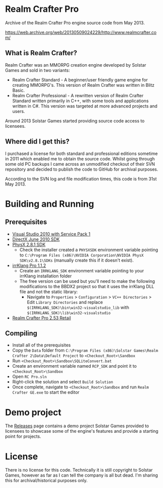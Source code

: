 # Realm Crafter Pro

Archive of the Realm Crafter Pro engine source code from May 2013.

https://web.archive.org/web/20130509024229/http://www.realmcrafter.com/

## What is Realm Crafter?

Realm Crafter was an MMORPG creation engine developed by Solstar Games and sold in two variants:

* Realm Crafter Standard - A beginner/user friendly game engine for creating MMORPG's. This version of Realm Crafter was written in Blitz Basic.
* Realm Crafter Professional - A rewritten version of Realm Crafter Standard written primarily in C++, with some tools and applications written in C#. This version was targeted at more advanced projects and users.

Around 2013 Solstar Games started providing source code access to licensees. 

## Where did I get this?

I purchased a license for both standard and professional editions sometime in 2011 which enabled me to obtain the source code. Whilst going through some old PC backups I came across an unmodified checkout of their SVN repository and decided to publish the code to GitHub for archival purposes.

According to the SVN log and file modification times, this code is from 31st May 2013.

# Building and Running

## Prerequisites

* [Visual Studio 2010 with Service Pack 1](https://archive.org/details/en_vs_2010_ult)
* [DirectX June 2010 SDK](https://www.microsoft.com/en-gb/download/details.aspx?id=6812)
* [PhysX 2.8.1 SDK](https://github.com/AshHipgrave/RealmCrafterPro/releases/download/svn-unmodified/PhysX_2.8.1_SDK_Core.msi)
	* Check the installer created a `PHYSXSDK` environment variable pointing to `C:\Program Files (x86)\NVIDIA Corporation\NVIDIA PhysX SDK\v2.8.1\SDKs` (manually create this if it doesn't exist).
* [irrKlang Pro 1.1.2](https://www.ambiera.com/irrklang/irrklang_pro.html)
	* Create an `IRRKLANG_SDK` environment variable pointing to your irrKlang installation folder
	* The free version can be used but you'll need to make the following modifications to the BBDX2 project so that it uses the irrKlang DLL file and not the static library:
		* Navigate to `Properties` > `Configuration` > `VC++ Directories` > Edit `Library Directories` and replace `$(IRRKLANG_SDK)\bin\win32-visualstudio_lib` with `$(IRRKLANG_SDK)\lib\win32-visualstudio`
* [Realm Crafter Pro 2.53 Retail](https://github.com/AshHipgrave/RealmCrafterPro/releases/download/svn-unmodified/Realm.Crafter.PRO.2.53.Beta.FULL.VERSION.exe)

## Compiling

* Install all of the prerequisites
* Copy the `Data` folder from `C:\Program Files (x86)\Solstar Games\Realm Crafter 2\Data\Default Project` to `<Checkout_Root>\Sandbox`
* Run `<Checkout_Root>\Sandbox\SQLiteConvert.bat`
* Create an environment variable named `RCP_SDK` and point it to `<Checkout_Root>\Sandbox`
* Open `RC Pro.sln`
* Right-click the solution and select `Build Solution`
* Once complete, navigate to `<Checkout_Root>\Sandbox` and run `Realm Crafter GE.exe` to start the editor

# Demo project

The [Releases](https://github.com/AshHipgrave/RealmCrafterPro/releases) page contains a demo project Solstar Games provided to licensees to showcase some of the engine's features and provide a starting point for projects.

# License

There is no license for this code. Technically it is still copyright to Solstar Games, however as far as I can tell the company is all but dead. I'm sharing this for archival/historical purposes only.
